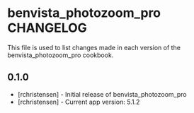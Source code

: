benvista_photozoom_pro CHANGELOG
================================

This file is used to list changes made in each version of the benvista_photozoom_pro cookbook.

0.1.0
-----
- [rchristensen] - Initial release of benvista_photozoom_pro
- [rchristensen] - Current app version: 5.1.2
